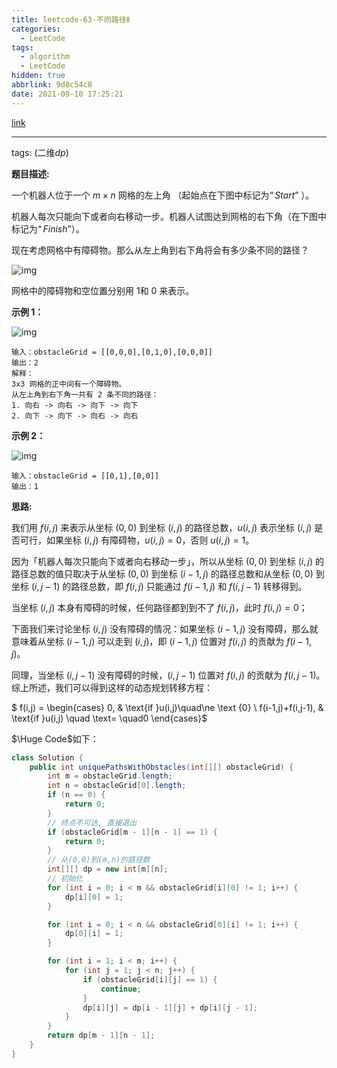 ```yaml
---
title: leetcode-63-不同路径Ⅱ
categories:
  - LeetCode
tags:
  - algorithm
  - LeetCode
hidden: true
abbrlink: 9d8c54c8
date: 2021-09-10 17:25:21
---
```


[link](https://leetcode-cn.com/problems/unique-paths-ii/)

<hr/>

tags: (二维$dp$)

**题目描述:**

一个机器人位于一个 $m \times n$ 网格的左上角 （起始点在下图中标记为$“Start”$ ）。

机器人每次只能向下或者向右移动一步。机器人试图达到网格的右下角（在下图中标记为$“Finish”$）。

现在考虑网格中有障碍物。那么从左上角到右下角将会有多少条不同的路径？

![img](https://gitee.com/cao_ziqiang/img/raw/master/20210910172735.png)

网格中的障碍物和空位置分别用 $1$和 $0$ 来表示。

**示例 1：**

![img](https://gitee.com/cao_ziqiang/img/raw/master/20210910172807.jpeg)

```
输入：obstacleGrid = [[0,0,0],[0,1,0],[0,0,0]]
输出：2
解释：
3x3 网格的正中间有一个障碍物。
从左上角到右下角一共有 2 条不同的路径：
1. 向右 -> 向右 -> 向下 -> 向下
2. 向下 -> 向下 -> 向右 -> 向右
```

**示例 2：**

![img](https://gitee.com/cao_ziqiang/img/raw/master/20210910172827.jpeg)

```
输入：obstacleGrid = [[0,1],[0,0]]
输出：1
```

**思路:**

我们用 $f(i, j)$ 来表示从坐标 $(0, 0)$ 到坐标 $(i,j)$ 的路径总数，$u(i,j)$ 表示坐标 $(i,j)$ 是否可行，如果坐标 $(i,j)$ 有障碍物，$u(i,j)=0$，否则 $u(i, j) = 1$。

因为「机器人每次只能向下或者向右移动一步」，所以从坐标 $(0,0)$ 到坐标 $(i,j)$ 的路径总数的值只取决于从坐标 $(0, 0)$ 到坐标 $(i−1,j)$ 的路径总数和从坐标 $(0,0)$ 到坐标 $(i,j−1)$ 的路径总数，即 $f(i,j)$ 只能通过 $f(i−1,j)$ 和 $f(i, j - 1)$ 转移得到。

当坐标 $(i,j)$ 本身有障碍的时候，任何路径都到到不了 $f(i,j)$，此时 $f(i, j) = 0$；

下面我们来讨论坐标 $(i, j)$ 没有障碍的情况：如果坐标 $(i−1,j)$ 没有障碍，那么就意味着从坐标 $(i−1,j)$ 可以走到 $(i,j)$，即 $(i−1,j)$ 位置对 $f(i,j)$ 的贡献为 $f(i−1,j)$。

同理，当坐标 $(i,j−1)$ 没有障碍的时候，$(i,j−1)$ 位置对 $f(i,j)$ 的贡献为 $f(i,j−1)$。综上所述，我们可以得到这样的动态规划转移方程：

$ f(i,j) = \begin{cases} 0, & \text{if  }u(i,j)\quad\ne \text {0} \\ f(i-1,j)+f(i,j-1), & \text{if }u(i,j) \quad \text= \quad0 \end{cases}$

$\Huge Code$如下：

```java
class Solution {
    public int uniquePathsWithObstacles(int[][] obstacleGrid) {
        int m = obstacleGrid.length;
        int n = obstacleGrid[0].length;
        if (n == 0) {
            return 0;
        }
        // 终点不可达, 直接退出
        if (obstacleGrid[m - 1][n - 1] == 1) {
            return 0;
        }
        // 从(0,0)到(m,n)的路径数
        int[][] dp = new int[m][n];
        // 初始化
        for (int i = 0; i < m && obstacleGrid[i][0] != 1; i++) {
            dp[i][0] = 1;
        }

        for (int i = 0; i < n && obstacleGrid[0][i] != 1; i++) {
            dp[0][i] = 1;
        }

        for (int i = 1; i < m; i++) {
            for (int j = 1; j < n; j++) {
                if (obstacleGrid[i][j] == 1) {
                    continue;
                }
                dp[i][j] = dp[i - 1][j] + dp[i][j - 1];
            }
        }
        return dp[m - 1][n - 1];
    }
}
```

